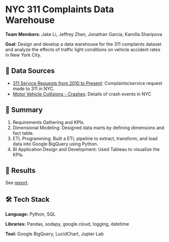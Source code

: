 # NYC 311 Complaints Data Warehouse

**Team Members**: Jake Li, Jeffrey Zhen, Jonathan Garcia, Kamilla Sharipova

**Goal**: Design and develop a data warehouse for the 311 complaints dataset and analyze the effects of traffic light conditions on vehicle accident rates in New York City.

## :mag_right: Data Sources
- [311 Service Requests from 2010 to Present](https://data.cityofnewyork.us/Social-Services/311-Service-Requests-from-2010-to-Present/erm2-nwe9): Complaints/service request made to 311 in NYC.
- [Motor Vehicle Collisions - Crashes](https://data.cityofnewyork.us/Public-Safety/Motor-Vehicle-Collisions-Crashes/h9gi-nx95): Details of crash events in NYC

## :open_book: Summary

1. Requirements Gathering and KPIs.
2. Dimensional Modeling: Designed data marts by defining dimensions and fact table.
3. ETL Programming: Built a ETL pipeline to extract, transform, and load data into Google BigQuery using Python.
4. BI Application Design and Development: Used Tableau to visualize the KPIs. 

## :dart: Results

See [report](Final%20Project%20Report.pdf).

## :hammer_and_wrench: Tech Stack

**Language:** Python, SQL

**Libraries:** Pandas, sodapy, google.cloud, logging, datetime

**Tool:** Google BigQuery, LucidChart, Jupter Lab
